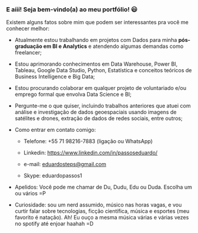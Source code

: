 ### E aííí! Seja bem-vindo(a) ao meu portfólio! 😃
Existem alguns fatos sobre mim que podem ser interessantes pra você me conhecer melhor:

- Atualmente estou trabalhando em projetos com Dados para minha **pós-graduação em BI e Analytics** e atendendo algumas demandas como freelancer;

- Estou aprimorando conhecimentos em Data Warehouse, Power BI, Tableau, Google Data Studio, Python, Estatística e conceitos teóricos de Business Intelligence e Big Data;

- Estou procurando colaborar em qualquer projeto de voluntariado e/ou emprego formal que envolva Data Science e BI;

- Pergunte-me o que quiser, incluindo trabalhos anteriores que atuei com análise e investigação de dados geoespaciais usando imagens de satélites e drones, extração de dados de redes sociais, entre outros;

- Como entrar em contato comigo:

  * Telefone: +55 71 98216-7883 (ligação ou WhatsApp)
  
  * Linkedin: https://www.linkedin.com/in/passoseduardo/
  
  * e-mail: eduardosteps@gmail.com
  
  * Skype: eduardopassos1
    
- Apelidos: Você pode me chamar de Du, Dudu, Edu ou Duda. Escolha um ou vários =P

- Curiosidade: sou um nerd assumido, músico nas horas vagas, e vou curtir falar sobre tecnologias, ficção científica, música e esportes (meu favorito é natação). Ah! Eu ouço a mesma música várias e várias vezes no spotify até enjoar haahah =D
